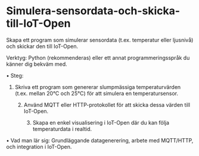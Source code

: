# Simulera-sensordata-och-skicka-till-IoT-Open
Skapa ett program som simulerar sensordata (t.ex. temperatur eller ljusnivå) och skickar den till IoT-Open.

Verktyg: Python (rekommenderas) eller ett annat programmeringsspråk du känner dig bekväm med.

  • Steg:
        
  1. Skriva ett program som genererar slumpmässiga temperaturvärden (t.ex. mellan 20°C och 25°C) för att simulera en temperatursensor.
        
     2. Använd MQTT eller HTTP-protokollet för att skicka dessa värden till IoT-Open.
        
        3. Skapa en enkel visualisering i IoT-Open där du kan följa temperaturdata i realtid.
        
  • Vad man lär sig: Grundläggande datagenerering, arbete med MQTT/HTTP, och integration i IoT-Open.
